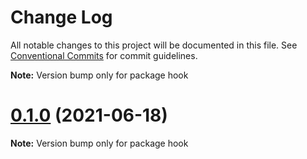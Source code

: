 # Change Log

All notable changes to this project will be documented in this file.
See [Conventional Commits](https://conventionalcommits.org) for commit guidelines.



**Note:** Version bump only for package hook





# [0.1.0](https://github.com/jeft224/ehome-common/compare/v0.0.10...v0.1.0) (2021-06-18)

**Note:** Version bump only for package hook
